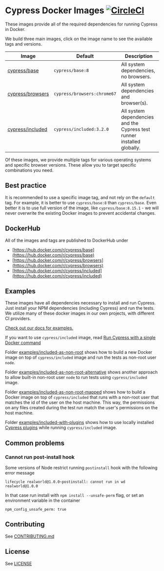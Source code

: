 # Cypress Docker Images [![CircleCI](https://circleci.com/gh/cypress-io/cypress-docker-images/tree/master.svg?style=svg)](https://circleci.com/gh/cypress-io/cypress-docker-images/tree/master)

These images provide all of the required dependencies for running Cypress in Docker.

We build three main images, click on the image name to see the available tags and versions.

Image | Default | Description
--- | --- | ---
[cypress/base](base) | `cypress/base:8` | All system dependencies, no browsers.
[cypress/browsers](browsers) | `cypress/browsers:chrome67` | All system dependencies and browser(s).
[cypress/included](included) | `cypress/included:3.2.0` | All system dependencies and the Cypress test runner installed globally.

Of these images, we provide multiple tags for various operating systems and specific browser versions. These allow you to target specific combinations you need.

## Best practice

It is recommended to use a specific image tag, and not rely on the `default` tag. For example, it is better to use `cypress/base:8` than `cypress/base`. Even better it is to use full version of the image, like `cypress/base:8.15.1` - we will never overwrite the existing Docker images to prevent accidental changes.

## DockerHub

All of the images and tags are published to DockerHub under

- [https://hub.docker.com/r/cypress/base](https://hub.docker.com/r/cypress/base)
- [https://hub.docker.com/r/cypress/browsers](https://hub.docker.com/r/cypress/browsers)
- [https://hub.docker.com/r/cypress/included](https://hub.docker.com/r/cypress/included)

## Examples

These images have all dependencies necessary to install and run Cypress. Just install your NPM dependencies (including Cypress) and run the tests. We utilize many of these docker images in our own projects, with different CI providers.

[Check out our docs for examples.](https://on.cypress.io/docker)

If you want to use `cypress/included` image, read [Run Cypress with a single Docker command](https://www.cypress.io/blog/2019/05/02/run-cypress-with-a-single-docker-command/)

Folder [examples/included-as-non-root](examples/included-as-non-root) shows how to build a new Docker image on top of `cypress/included` image and run the tests as non-root user `node`.

Folder [examples/included-as-non-root-alternative](examples/included-as-non-root-alternative) shows another approach to allow built-in non-root user `node` to run tests using `cypress/included` image.

Folder [examples/included-as-non-root-mapped](examples/included-as-non-root-mapped) shows how to build a Docker image on top of `cypress/included` that runs with a non-root user that matches the id of the user on the host machine. This way, the permissions on any files created during the test run match the user's permissions on the host machine.

Folder [examples/included-with-plugins](examples/included-with-plugins) shows how to use locally installed [Cypress plugins](https://on.cypress.io/plugins) while running `cypress/included` image.

## Common problems

### Cannot run post-install hook

Some versions of Node restrict running `postinstall` hook with the following error message

```text
lifecycle realworld@1.0.0~postinstall: cannot run in wd realworld@1.0.0
```

In that case run install with `npm install --unsafe-perm` flag, or set an environment variable in the container

```
npm_config_unsafe_perm: true
```

## Contributing

See [CONTRIBUTING.md](CONTRIBUTING.md)

## License

See [LICENSE](LICENSE)
